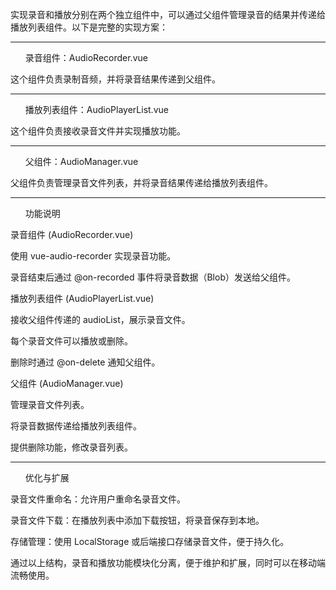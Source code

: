 实现录音和播放分别在两个独立组件中，可以通过父组件管理录音的结果并传递给播放列表组件。以下是完整的实现方案：


---

1. 录音组件：AudioRecorder.vue

这个组件负责录制音频，并将录音结果传递到父组件。

<template>
  <div>
    <vue-audio-recorder
      v-model="audioBlob"
      :is-recording="isRecording"
      :max-duration="300"
      @on-stop="handleStop"
    >
    </vue-audio-recorder>
    <button @click="toggleRecording">
      {{ isRecording ? '停止录音' : '开始录音' }}
    </button>
  </div>
</template>

<script>
import { VueAudioRecorder } from 'vue-audio-recorder';

export default {
  name: "AudioRecorder",
  components: {
    VueAudioRecorder,
  },
  data() {
    return {
      audioBlob: null,
      isRecording: false,
    };
  },
  methods: {
    toggleRecording() {
      this.isRecording = !this.isRecording;
    },
    handleStop(blob) {
      // 将录音结果传递给父组件
      this.$emit("on-recorded", blob);
      this.isRecording = false;
    },
  },
};
</script>

<style scoped>
button {
  margin: 10px;
}
</style>


---

2. 播放列表组件：AudioPlayerList.vue

这个组件负责接收录音文件并实现播放功能。

<template>
  <div>
    <div v-if="audioList.length === 0">暂无录音</div>
    <ul>
      <li v-for="(audio, index) in audioList" :key="index">
        <span>{{ audio.name }}</span>
        <audio :src="audio.url" controls></audio>
        <button @click="deleteAudio(index)">删除</button>
      </li>
    </ul>
  </div>
</template>

<script>
export default {
  name: "AudioPlayerList",
  props: {
    audioList: {
      type: Array,
      default: () => [],
    },
  },
  methods: {
    deleteAudio(index) {
      // 删除音频
      this.$emit("on-delete", index);
    },
  },
};
</script>

<style scoped>
ul {
  list-style: none;
  padding: 0;
}
li {
  display: flex;
  align-items: center;
  margin-bottom: 10px;
}
li span {
  margin-right: 10px;
}
li audio {
  margin-right: 10px;
}
</style>


---

3. 父组件：AudioManager.vue

父组件负责管理录音文件列表，并将录音结果传递给播放列表组件。

<template>
  <div>
    <h3>录音功能</h3>
    <AudioRecorder @on-recorded="addAudio" />

    <h3>录音列表</h3>
    <AudioPlayerList
      :audioList="audioList"
      @on-delete="deleteAudio"
    />
  </div>
</template>

<script>
import AudioRecorder from "./AudioRecorder.vue";
import AudioPlayerList from "./AudioPlayerList.vue";

export default {
  name: "AudioManager",
  components: {
    AudioRecorder,
    AudioPlayerList,
  },
  data() {
    return {
      audioList: [], // 存储录音文件
    };
  },
  methods: {
    addAudio(blob) {
      // 添加新录音到列表
      const url = URL.createObjectURL(blob);
      const name = `录音 ${new Date().toLocaleTimeString()}`;
      this.audioList.push({ name, url, blob });
    },
    deleteAudio(index) {
      // 删除录音
      this.audioList.splice(index, 1);
    },
  },
};
</script>


---

4. 功能说明

录音组件 (AudioRecorder.vue)

使用 vue-audio-recorder 实现录音功能。

录音结束后通过 @on-recorded 事件将录音数据（Blob）发送给父组件。


播放列表组件 (AudioPlayerList.vue)

接收父组件传递的 audioList，展示录音文件。

每个录音文件可以播放或删除。

删除时通过 @on-delete 通知父组件。


父组件 (AudioManager.vue)

管理录音文件列表。

将录音数据传递给播放列表组件。

提供删除功能，修改录音列表。



---

5. 优化与扩展

录音文件重命名：允许用户重命名录音文件。

录音文件下载：在播放列表中添加下载按钮，将录音保存到本地。

存储管理：使用 LocalStorage 或后端接口存储录音文件，便于持久化。


通过以上结构，录音和播放功能模块化分离，便于维护和扩展，同时可以在移动端流畅使用。

